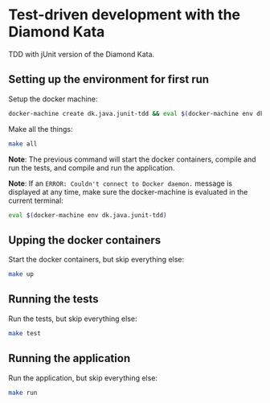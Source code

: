 # Test-driven development with the Diamond Kata
TDD with jUnit version of the Diamond Kata.

## Setting up the environment for first run
Setup the docker machine:
```bash
docker-machine create dk.java.junit-tdd && eval $(docker-machine env dk.java.junit-tdd)
```

Make all the things:
```bash
make all
```
**Note**: The previous command will start the docker containers,
compile and run the tests, and compile and run the application.

**Note**: If an `ERROR: Couldn't connect to Docker daemon.` message is
displayed at any time, make sure the docker-machine is evaluated in the current terminal:
```bash
eval $(docker-machine env dk.java.junit-tdd)
```

## Upping the docker containers
Start the docker containers, but skip everything else:
```bash
make up
```

## Running the tests
Run the tests, but skip everything else:
```bash
make test
```

## Running the application
Run the application, but skip everything else:
```bash
make run
```
